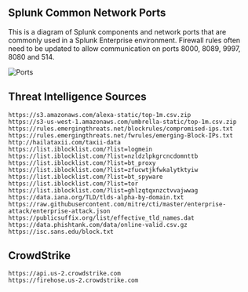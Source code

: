 ## Splunk Common Network Ports
This is a diagram of Splunk components and network ports that are commonly used in a Splunk Enterprise environment. Firewall rules often need to be updated to allow communication on ports 8000, 8089, 9997, 8080 and 514.

![Ports](https://github.com/MrM8BRH/Splunk/assets/34133187/73a05f58-7be5-4b71-ada3-46487459bbc1)

## Threat Intelligence Sources
```
https://s3.amazonaws.com/alexa-static/top-1m.csv.zip
https://s3-us-west-1.amazonaws.com/umbrella-static/top-1m.csv.zip
https://rules.emergingthreats.net/blockrules/compromised-ips.txt
https://rules.emergingthreats.net/fwrules/emerging-Block-IPs.txt
http://hailataxii.com/taxii-data
https://list.iblocklist.com/?list=logmein
https://list.iblocklist.com/?list=nzldzlpkgrcncdomnttb
https://list.iblocklist.com/?list=bt_proxy
https://list.iblocklist.com/?list=zfucwtjkfwkalytktyiw
https://list.iblocklist.com/?list=bt_spyware
https://list.iblocklist.com/?list=tor
https://list.iblocklist.com/?list=ghlzqtqxnzctvvajwwag
https://data.iana.org/TLD/tlds-alpha-by-domain.txt
https://raw.githubusercontent.com/mitre/cti/master/enterprise-attack/enterprise-attack.json
https://publicsuffix.org/list/effective_tld_names.dat
https://data.phishtank.com/data/online-valid.csv.gz
https://isc.sans.edu/block.txt
```

## CrowdStrike
```
https://api.us-2.crowdstrike.com
https://firehose.us-2.crowdstrike.com
```
